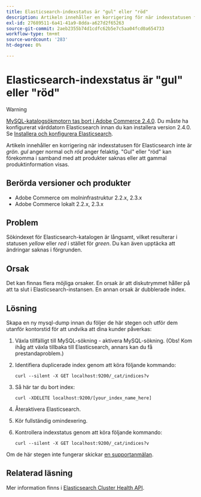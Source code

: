 ```yaml
---
title: Elasticsearch-indexstatus är "gul" eller "röd"
description: Artikeln innehåller en korrigering för när indexstatusen för Elasticsearch inte är '*green*'. '*yellow*' anger normal och '*red*' anger felaktig. "Gul" eller "röd" kan förekomma i samband med att produkter saknas eller att gammal produktinformation visas.
exl-id: 27689511-6a41-41a9-8dda-a627d2f65263
source-git-commit: 2aeb2355b74d1cdfc62b5e7c5aa04fcd0a654733
workflow-type: tm+mt
source-wordcount: '283'
ht-degree: 0%

---
```


# Elasticsearch-indexstatus är &quot;gul&quot; eller &quot;röd&quot;

>[!WARNING]
>
> [MySQL-katalogsökmotorn tas bort i Adobe Commerce 2.4.0](/help/announcements/adobe-commerce-announcements/mysql-catalog-search-engine-will-be-removed-in-magento-2-4-0.md). Du måste ha konfigurerat värddatorn Elasticsearch innan du kan installera version 2.4.0. Se [Installera och konfigurera Elasticsearch](https://experienceleague.adobe.com/en/docs/commerce-operations/configuration-guide/search/overview-search).

Artikeln innehåller en korrigering när indexstatusen för Elasticsearch inte är *grön*. *gul* anger normal och *röd* anger felaktig. &quot;Gul&quot; eller &quot;röd&quot; kan förekomma i samband med att produkter saknas eller att gammal produktinformation visas.

## Berörda versioner och produkter

* Adobe Commerce om molninfrastruktur 2.2.x, 2.3.x
* Adobe Commerce lokalt 2.2.x, 2.3.x

## Problem

Sökindexet för Elasticsearch-katalogen är långsamt, vilket resulterar i statusen *yellow* eller *red* i stället för *green*. Du kan även upptäcka att ändringar saknas i förgrunden.

## Orsak

Det kan finnas flera möjliga orsaker. En orsak är att diskutrymmet håller på att ta slut i Elasticsearch-instansen. En annan orsak är dubblerade index.

## Lösning

Skapa en ny mysql-dump innan du följer de här stegen och utför dem utanför kontorstid för att undvika att dina kunder påverkas:

1. Växla tillfälligt till MySQL-sökning - aktivera MySQL-sökning. (Obs! Kom ihåg att växla tillbaka till Elasticsearch, annars kan du få prestandaproblem.)
1. Identifiera duplicerade index genom att köra följande kommando:

   ```
   curl --silent -X GET localhost:9200/_cat/indices?v
   ```

1. Så här tar du bort index:

   ```
   curl -XDELETE localhost:9200/[your_index_name_here]
   ```

1. Återaktivera Elasticsearch.
1. Kör fullständig omindexering.
1. Kontrollera indexstatus genom att köra följande kommando:

   ```
   curl --silent -X GET localhost:9200/_cat/indices?v
   ```

Om de här stegen inte fungerar skickar [en supportanmälan](/help/help-center-guide/help-center/magento-help-center-user-guide.md#submit-ticket).

## Relaterad läsning

Mer information finns i [Elasticsearch Cluster Health API](https://www.elastic.co/guide/en/elasticsearch/reference/current/cluster-health.html).
